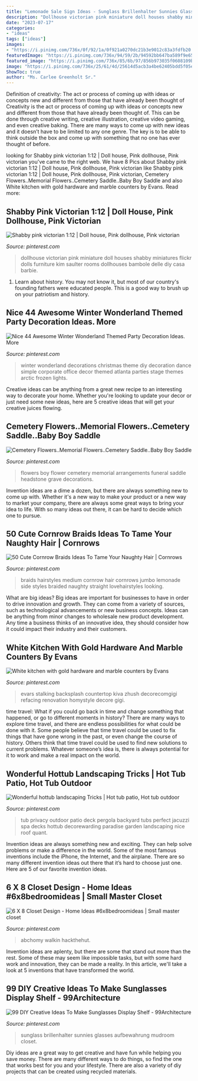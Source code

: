 ```yaml
---
title: "Lemonade Sale Sign Ideas - Sunglass Brillenhalter Sunnies Glasses Aufbewahrung Mudroom Closet"
description: "Dollhouse victorian pink miniature doll houses shabby miniatures flickr dolls furniture kim saulter rooms dollhouses bambole delle diy casa barbie"
date: "2023-07-17"
categories:
- "ideas"
tags: ["ideas"]
images:
- "https://i.pinimg.com/736x/0f/92/1a/0f921a0270dc21b3e9012c83a3fdfb20.jpg"
featuredImage: "https://i.pinimg.com/736x/94/59/2b/94592bb647ba589f9e659222a0ec4e5c.jpg"
featured_image: "https://i.pinimg.com/736x/85/6b/97/856b973035f0608109b4a6ec815eb0bb--sunglass-display-diy-creative-ideas.jpg"
image: "https://i.pinimg.com/736x/25/61/4d/25614d5acb3a4be62405bdd5f05e33ea--victorian-dollhouse-victorian-dolls.jpg"
ShowToc: true
author: "Ms. Carlee Greenholt Sr."
---
```



Definition of creativity: The act or process of coming up with ideas or concepts new and different from those that have already been thought of
Creativity is the act or process of coming up with ideas or concepts new and different from those that have already been thought of. This can be done through creative writing, creative illustration, creative video gaming, and even creative baking. There are many ways to come up with new ideas and it doesn’t have to be limited to any one genre. The key is to be able to think outside the box and come up with something that no one has ever thought of before.

	

		
looking for Shabby pink victorian 1:12 | Doll house, Pink dollhouse, Pink victorian you've came to the right web. We have 8 Pics about Shabby pink victorian 1:12 | Doll house, Pink dollhouse, Pink victorian like Shabby pink victorian 1:12 | Doll house, Pink dollhouse, Pink victorian, Cemetery Flowers..Memorial Flowers..Cemetery Saddle..Baby Boy Saddle and also White kitchen with gold hardware and marble counters by Evans. Read more:
		
    
## Shabby Pink Victorian 1:12 | Doll House, Pink Dollhouse, Pink Victorian

<img loading=lazy src="https://i.pinimg.com/736x/25/61/4d/25614d5acb3a4be62405bdd5f05e33ea--victorian-dollhouse-victorian-dolls.jpg" onerror="this.onerror=null;this.src='https://tse4.mm.bing.net/th?id=OIP.pwfdh4hTWmXEcI5_6Z5eAgDhEs&amp;pid=15.1';" alt="Shabby pink victorian 1:12 | Doll house, Pink dollhouse, Pink victorian">

_Source: pinterest.com_

>dollhouse victorian pink miniature doll houses shabby miniatures flickr dolls furniture kim saulter rooms dollhouses bambole delle diy casa barbie. 

	

1) Learn about history. You may not know it, but most of our country's founding fathers were educated people. This is a good way to brush up on your patriotism and history. 

    
## Nice 44 Awesome Winter Wonderland Themed Party Decoration Ideas. More

<img loading=lazy src="https://i.pinimg.com/736x/0f/92/1a/0f921a0270dc21b3e9012c83a3fdfb20.jpg" onerror="this.onerror=null;this.src='https://tse1.mm.bing.net/th?id=OIP.uLM5-QpxenIsKTO-UM7CXwHaJ4&amp;pid=15.1';" alt="Nice 44 Awesome Winter Wonderland Themed Party Decoration Ideas. More">

_Source: pinterest.com_

>winter wonderland decorations christmas theme diy decoration dance simple corporate office decor themed atlanta parties stage themes arctic frozen lights. 

	

Creative ideas can be anything from a great new recipe to an interesting way to decorate your home. Whether you're looking to update your decor or just need some new ideas, here are 5 creative ideas that will get your creative juices flowing.

    
## Cemetery Flowers..Memorial Flowers..Cemetery Saddle..Baby Boy Saddle

<img loading=lazy src="https://i.pinimg.com/736x/c0/95/67/c09567c2473f5adb6dcd25578467a309--cemetery-flowers-memorial-flowers.jpg" onerror="this.onerror=null;this.src='https://tse3.mm.bing.net/th?id=OIP.b0LC2nsHF5ManCpkOBpOywHaJ4&amp;pid=15.1';" alt="Cemetery Flowers..Memorial Flowers..Cemetery Saddle..Baby Boy Saddle">

_Source: pinterest.com_

>flowers boy flower cemetery memorial arrangements funeral saddle headstone grave decorations. 

	

Invention ideas are a dime a dozen, but there are always something new to come up with. Whether it's a new way to make your product or a new way to market your company, there are always some great ways to bring your idea to life. With so many ideas out there, it can be hard to decide which one to pursue.

    
## 50 Cute Cornrow Braids Ideas To Tame Your Naughty Hair | Cornrows

<img loading=lazy src="https://i.pinimg.com/736x/b4/f3/39/b4f339efe53c9ba1ce3b08282042effe.jpg" onerror="this.onerror=null;this.src='https://tse3.mm.bing.net/th?id=OIP.s0COZKhu5XMg5mQl_7k4IwHaLG&amp;pid=15.1';" alt="50 Cute Cornrow Braids Ideas To Tame Your Naughty Hair | Cornrows">

_Source: pinterest.com_

>braids hairstyles medium cornrow hair cornrows jumbo lemonade side styles braided naughty straight lovehairstyles looking. 

	

What are big ideas?
Big ideas are important for businesses to have in order to drive innovation and growth. They can come from a variety of sources, such as technological advancements or new business concepts. Ideas can be anything from minor changes to wholesale new product development. Any time a business thinks of an innovative idea, they should consider how it could impact their industry and their customers.

    
## White Kitchen With Gold Hardware And Marble Counters By Evans

<img loading=lazy src="https://i.pinimg.com/736x/71/3d/b1/713db19712c765a576946989b1abd0a1.jpg" onerror="this.onerror=null;this.src='https://tse4.mm.bing.net/th?id=OIP.bTJyovmxbMNHv6yW_3lcNwHaKl&amp;pid=15.1';" alt="White kitchen with gold hardware and marble counters by Evans">

_Source: pinterest.com_

>evars stalking backsplash countertop kiva zhush decorecomgigi refacing renovation homystyle decore gigi. 

	

time travel: What if you could go back in time and change something that happened, or go to different moments in history?
There are many ways to explore time travel, and there are endless possibilities for what could be done with it. Some people believe that time travel could be used to fix things that have gone wrong in the past, or even change the course of history. Others think that time travel could be used to find new solutions to current problems. Whatever someone’s idea is, there is always potential for it to work and make a real impact on the world.

    
## Wonderful Hottub Landscaping Tricks | Hot Tub Patio, Hot Tub Outdoor

<img loading=lazy src="https://i.pinimg.com/736x/94/59/2b/94592bb647ba589f9e659222a0ec4e5c.jpg" onerror="this.onerror=null;this.src='https://tse1.mm.bing.net/th?id=OIP.U4yB6SNHSsWiiXArVOmDOgHaLG&amp;pid=15.1';" alt="Wonderful hottub landscaping Tricks | Hot tub patio, Hot tub outdoor">

_Source: pinterest.com_

>tub privacy outdoor patio deck pergola backyard tubs perfect jacuzzi spa decks hottub decorewarding paradise garden landscaping nice roof quant. 

	

Invention ideas are always something new and exciting. They can help solve problems or make a difference in the world. Some of the most famous inventions include the iPhone, the Internet, and the airplane. There are so many different invention ideas out there that it’s hard to choose just one. Here are 5 of our favorite invention ideas.

    
## 6 X 8 Closet Design - Home Ideas #6x8bedroomideas | Small Master Closet

<img loading=lazy src="https://i.pinimg.com/736x/0a/8d/10/0a8d103bbbe57cf73a398421a8387ab8.jpg" onerror="this.onerror=null;this.src='https://tse4.mm.bing.net/th?id=OIP.lzLhFrioHjq2NyZSW1FY-gHaJ3&amp;pid=15.1';" alt="6 X 8 Closet Design - Home Ideas #6x8bedroomideas | Small master closet">

_Source: pinterest.com_

>abchomy walkin hackthehut. 

	

Invention ideas are aplenty, but there are some that stand out more than the rest. Some of these may seem like impossible tasks, but with some hard work and innovation, they can be made a reality. In this article, we'll take a look at 5 inventions that have transformed the world.

    
## 99 DIY Creative Ideas To Make Sunglasses Display Shelf - 99Architecture

<img loading=lazy src="https://i.pinimg.com/736x/85/6b/97/856b973035f0608109b4a6ec815eb0bb--sunglass-display-diy-creative-ideas.jpg" onerror="this.onerror=null;this.src='https://tse2.mm.bing.net/th?id=OIP.ID3mNlCRtfWSwbXrKQqCTwHaLG&amp;pid=15.1';" alt="99 DIY Creative Ideas To Make Sunglasses Display Shelf - 99Architecture">

_Source: pinterest.com_

>sunglass brillenhalter sunnies glasses aufbewahrung mudroom closet. 

	

Diy ideas are a great way to get creative and have fun while helping you save money. There are many different ways to do things, so find the one that works best for you and your lifestyle. There are also a variety of diy projects that can be created using recycled materials.


